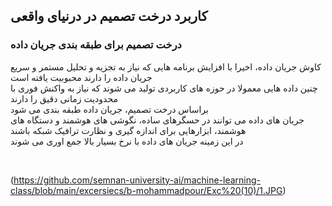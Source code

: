 ## کاربرد درخت تصمیم در درنیای واقعی
### درخت تصمیم برای طبقه بندی جریان داده 
کاوش جریان داده، اخیرا با افزایش برنامه هایی که نیاز به تجزیه و تحلیل مستمر و سریع جریان داده را دارند محبوبیت یافته است
<br/>
چنین داده هایی معمولا در حوزه های کاربردی تولید می شوند که نیاز به واکنش فوری با محدودیت زمانی دقیق را دارند
<br/>
براساس درخت تصمیم، جریان داده طبقه بندی می شود
<br/>
جریان های داده می توانند در حسگرهای ساده، نگوشی های هوشمند و دستگاه های هوشمند، ابزارهایی برای اندازه گیری و نظارت ترافیک شبکه باشند
<br/>
در این زمینه جریان های داده با نرخ بسیار بالا جمع اوری می شوند

<br/>

  (https://github.com/semnan-university-ai/machine-learning-class/blob/main/excersiecs/b-mohammadpour/Exc%20(10)/1.JPG)
